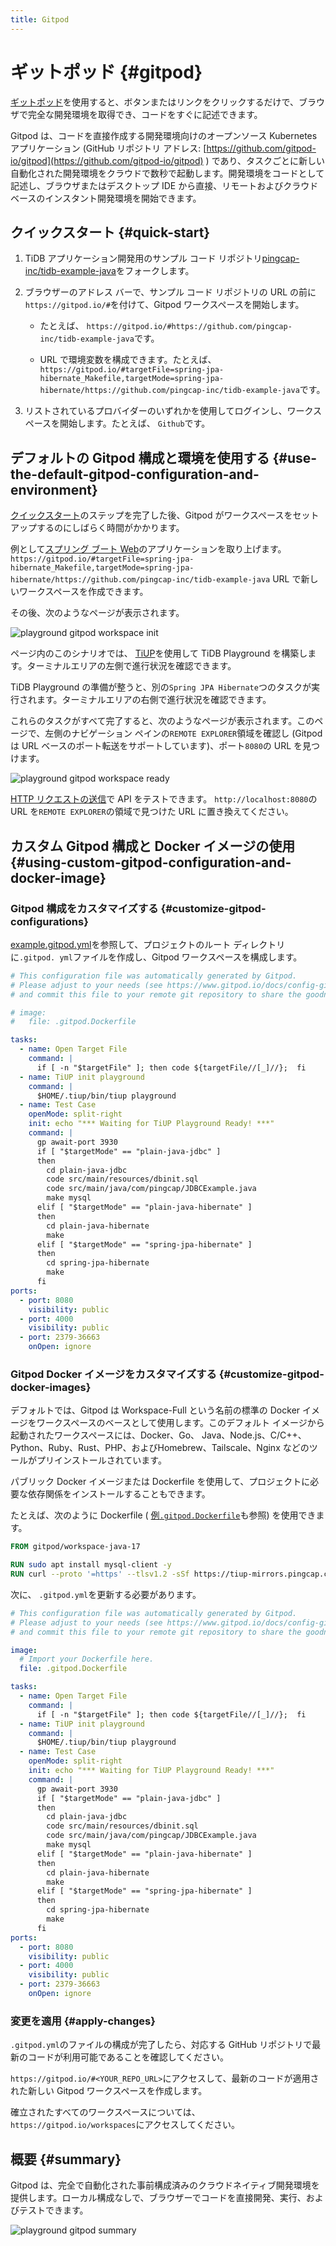 ```yaml
---
title: Gitpod
---
```


<!-- markdownlint-disable MD029 -->

# ギットポッド {#gitpod}

[ギットポッド](https://www.gitpod.io/)を使用すると、ボタンまたはリンクをクリックするだけで、ブラウザで完全な開発環境を取得でき、コードをすぐに記述できます。

Gitpod は、コードを直接作成する開発環境向けのオープンソース Kubernetes アプリケーション (GitHub リポジトリ アドレス: [https://github.com/gitpod-io/gitpod](https://github.com/gitpod-io/gitpod) ) であり、タスクごとに新しい自動化された開発環境をクラウドで数秒で起動します。開発環境をコードとして記述し、ブラウザまたはデスクトップ IDE から直接、リモートおよびクラウドベースのインスタント開発環境を開始できます。

## クイックスタート {#quick-start}

1.  TiDB アプリケーション開発用のサンプル コード リポジトリ[pingcap-inc/tidb-example-java](https://github.com/pingcap-inc/tidb-example-java)をフォークします。

2.  ブラウザーのアドレス バーで、サンプル コード リポジトリの URL の前に`https://gitpod.io/#`を付けて、Gitpod ワークスペースを開始します。

    -   たとえば、 `https://gitpod.io/#https://github.com/pingcap-inc/tidb-example-java`です。

    -   URL で環境変数を構成できます。たとえば、 `https://gitpod.io/#targetFile=spring-jpa-hibernate_Makefile,targetMode=spring-jpa-hibernate/https://github.com/pingcap-inc/tidb-example-java`です。

3.  リストされているプロバイダーのいずれかを使用してログインし、ワークスペースを開始します。たとえば、 `Github`です。

## デフォルトの Gitpod 構成と環境を使用する {#use-the-default-gitpod-configuration-and-environment}

[クイックスタート](#quick-start)のステップを完了した後、Gitpod がワークスペースをセットアップするのにしばらく時間がかかります。

例として[スプリング ブート Web](/develop/dev-guide-sample-application-spring-boot.md)のアプリケーションを取り上げます。 `https://gitpod.io/#targetFile=spring-jpa-hibernate_Makefile,targetMode=spring-jpa-hibernate/https://github.com/pingcap-inc/tidb-example-java` URL で新しいワークスペースを作成できます。

その後、次のようなページが表示されます。

![playground gitpod workspace init](https://download.pingcap.com/images/docs/develop/playground-gitpod-workspace-init.png)

ページ内のこのシナリオでは、 [TiUP](https://docs.pingcap.com/zh/tidb/stable/tiup-overview)を使用して TiDB Playground を構築します。ターミナルエリアの左側で進行状況を確認できます。

TiDB Playground の準備が整うと、別の`Spring JPA Hibernate`つのタスクが実行されます。ターミナルエリアの右側で進行状況を確認できます。

これらのタスクがすべて完了すると、次のようなページが表示されます。このページで、左側のナビゲーション ペインの`REMOTE EXPLORER`領域を確認し (Gitpod は URL ベースのポート転送をサポートしています)、ポート`8080`の URL を見つけます。

![playground gitpod workspace ready](https://download.pingcap.com/images/docs/develop/playground-gitpod-workspace-ready.png)

[HTTP リクエストの送信](/develop/dev-guide-sample-application-spring-boot.md#step-6-http-requests)で API をテストできます。 `http://localhost:8080`の URL を`REMOTE EXPLORER`の領域で見つけた URL に置き換えてください。

## カスタム Gitpod 構成と Docker イメージの使用 {#using-custom-gitpod-configuration-and-docker-image}

### Gitpod 構成をカスタマイズする {#customize-gitpod-configurations}

[example.gitpod.yml](https://github.com/pingcap-inc/tidb-example-java/blob/main/.gitpod.yml)を参照して、プロジェクトのルート ディレクトリに`.gitpod. yml`ファイルを作成し、Gitpod ワークスペースを構成します。

```yml
# This configuration file was automatically generated by Gitpod.
# Please adjust to your needs (see https://www.gitpod.io/docs/config-gitpod-file)
# and commit this file to your remote git repository to share the goodness with others.

# image:
#   file: .gitpod.Dockerfile

tasks:
  - name: Open Target File
    command: |
      if [ -n "$targetFile" ]; then code ${targetFile//[_]//};  fi
  - name: TiUP init playground
    command: |
      $HOME/.tiup/bin/tiup playground
  - name: Test Case
    openMode: split-right
    init: echo "*** Waiting for TiUP Playground Ready! ***"
    command: |
      gp await-port 3930
      if [ "$targetMode" == "plain-java-jdbc" ]
      then
        cd plain-java-jdbc
        code src/main/resources/dbinit.sql
        code src/main/java/com/pingcap/JDBCExample.java
        make mysql
      elif [ "$targetMode" == "plain-java-hibernate" ]
      then
        cd plain-java-hibernate
        make
      elif [ "$targetMode" == "spring-jpa-hibernate" ]
      then
        cd spring-jpa-hibernate
        make
      fi
ports:
  - port: 8080
    visibility: public
  - port: 4000
    visibility: public
  - port: 2379-36663
    onOpen: ignore
```

### Gitpod Docker イメージをカスタマイズする {#customize-gitpod-docker-images}

デフォルトでは、Gitpod は Workspace-Full という名前の標準の Docker イメージをワークスペースのベースとして使用します。このデフォルト イメージから起動されたワークスペースには、Docker、Go、 Java、Node.js、C/C++、Python、Ruby、Rust、PHP、およびHomebrew、Tailscale、Nginx などのツールがプリインストールされています。

パブリック Docker イメージまたは Dockerfile を使用して、プロジェクトに必要な依存関係をインストールすることもできます。

たとえば、次のように Dockerfile ( [例`.gitpod.Dockerfile`](https://github.com/pingcap-inc/tidb-example-java/blob/main/.gitpod.Dockerfile)も参照) を使用できます。

```dockerfile
FROM gitpod/workspace-java-17

RUN sudo apt install mysql-client -y
RUN curl --proto '=https' --tlsv1.2 -sSf https://tiup-mirrors.pingcap.com/install.sh | sh
```

次に、 `.gitpod.yml`を更新する必要があります。

```yml
# This configuration file was automatically generated by Gitpod.
# Please adjust to your needs (see https://www.gitpod.io/docs/config-gitpod-file)
# and commit this file to your remote git repository to share the goodness with others.

image:
  # Import your Dockerfile here.
  file: .gitpod.Dockerfile

tasks:
  - name: Open Target File
    command: |
      if [ -n "$targetFile" ]; then code ${targetFile//[_]//};  fi
  - name: TiUP init playground
    command: |
      $HOME/.tiup/bin/tiup playground
  - name: Test Case
    openMode: split-right
    init: echo "*** Waiting for TiUP Playground Ready! ***"
    command: |
      gp await-port 3930
      if [ "$targetMode" == "plain-java-jdbc" ]
      then
        cd plain-java-jdbc
        code src/main/resources/dbinit.sql
        code src/main/java/com/pingcap/JDBCExample.java
        make mysql
      elif [ "$targetMode" == "plain-java-hibernate" ]
      then
        cd plain-java-hibernate
        make
      elif [ "$targetMode" == "spring-jpa-hibernate" ]
      then
        cd spring-jpa-hibernate
        make
      fi
ports:
  - port: 8080
    visibility: public
  - port: 4000
    visibility: public
  - port: 2379-36663
    onOpen: ignore
```

### 変更を適用 {#apply-changes}

`.gitpod.yml`のファイルの構成が完了したら、対応する GitHub リポジトリで最新のコードが利用可能であることを確認してください。

`https://gitpod.io/#<YOUR_REPO_URL>`にアクセスして、最新のコードが適用された新しい Gitpod ワークスペースを作成します。

確立されたすべてのワークスペースについては、 `https://gitpod.io/workspaces`にアクセスしてください。

## 概要 {#summary}

Gitpod は、完全で自動化された事前構成済みのクラウドネイティブ開発環境を提供します。ローカル構成なしで、ブラウザーでコードを直接開発、実行、およびテストできます。

![playground gitpod summary](https://download.pingcap.com/images/docs/develop/playground-gitpod-summary.png)
